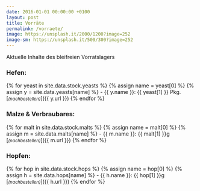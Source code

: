 ```yaml
---
date: 2016-01-01 00:00:00 +0100
layout: post
title: Vorräte
permalink: /vorraete/
image: https://unsplash.it/2000/1200?image=252
image-sm: https://unsplash.it/500/300?image=252
---
```


Aktuelle Inhalte des bleifreien Vorratslagers

### Hefen:
{% for yeast in site.data.stock.yeasts %} {% assign name = yeast[0] %} {% assign y = site.data.yeasts[name] %} - {{ y.name }}: {{ yeast[1] }} Pkg. [<small>*(nachbestellen)*</small>]({{ y.url }})
{% endfor %}

### Malze & Verbraubares:
{% for malt in site.data.stock.malts %} {% assign name = malt[0] %} {% assign m = site.data.malts[name] %} - {{ m.name }}: {{ malt[1] }}g [<small>*(nachbestellen)*</small>]({{ m.url }})
{% endfor %}

### Hopfen:
{% for hop in site.data.stock.hops %} {% assign name = hop[0] %} {% assign h = site.data.hops[name] %} - {{ h.name }}: {{ hop[1] }}g [<small>*(nachbestellen)*</small>]({{ h.url }})
{% endfor %}
